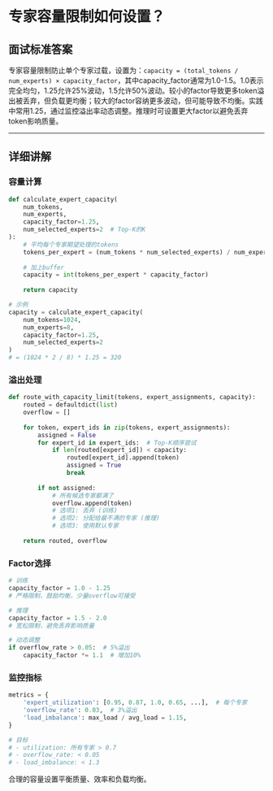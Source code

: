 # 专家容量限制如何设置？

## 面试标准答案

专家容量限制防止单个专家过载，设置为：`capacity = (total_tokens / num_experts) × capacity_factor`，其中capacity_factor通常为1.0-1.5。1.0表示完全均匀，1.25允许25%波动，1.5允许50%波动。较小的factor导致更多token溢出被丢弃，但负载更均衡；较大的factor容纳更多波动，但可能导致不均衡。实践中常用1.25，通过监控溢出率动态调整。推理时可设置更大factor以避免丢弃token影响质量。

---

## 详细讲解

### 容量计算

```python
def calculate_expert_capacity(
    num_tokens,
    num_experts,
    capacity_factor=1.25,
    num_selected_experts=2  # Top-K的K
):
    # 平均每个专家期望处理的tokens
    tokens_per_expert = (num_tokens * num_selected_experts) / num_experts
    
    # 加上buffer
    capacity = int(tokens_per_expert * capacity_factor)
    
    return capacity

# 示例
capacity = calculate_expert_capacity(
    num_tokens=1024,
    num_experts=8,
    capacity_factor=1.25,
    num_selected_experts=2
)
# = (1024 * 2 / 8) * 1.25 = 320
```

### 溢出处理

```python
def route_with_capacity_limit(tokens, expert_assignments, capacity):
    routed = defaultdict(list)
    overflow = []
    
    for token, expert_ids in zip(tokens, expert_assignments):
        assigned = False
        for expert_id in expert_ids:  # Top-K顺序尝试
            if len(routed[expert_id]) < capacity:
                routed[expert_id].append(token)
                assigned = True
                break
        
        if not assigned:
            # 所有候选专家都满了
            overflow.append(token)
            # 选项1: 丢弃 (训练)
            # 选项2: 分配给最不满的专家 (推理)
            # 选项3: 使用默认专家
    
    return routed, overflow
```

### Factor选择

```python
# 训练
capacity_factor = 1.0 - 1.25
# 严格限制，鼓励均衡，少量overflow可接受

# 推理
capacity_factor = 1.5 - 2.0
# 宽松限制，避免丢弃影响质量

# 动态调整
if overflow_rate > 0.05:  # 5%溢出
    capacity_factor *= 1.1  # 增加10%
```

### 监控指标

```python
metrics = {
    'expert_utilization': [0.95, 0.87, 1.0, 0.65, ...],  # 每个专家
    'overflow_rate': 0.03,  # 3%溢出
    'load_imbalance': max_load / avg_load = 1.15,
}

# 目标
# - utilization: 所有专家 > 0.7
# - overflow_rate: < 0.05
# - load_imbalance: < 1.3
```

合理的容量设置平衡质量、效率和负载均衡。

